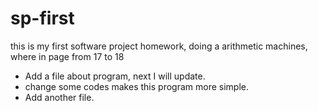 # sp-first
this is my first software project homework, doing a arithmetic machines, where in page from 17 to 18
* Add a file about program, next I will update.
* change some codes makes this program more simple.
* Add another file.
